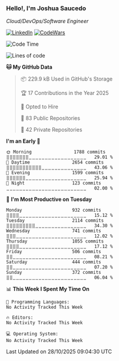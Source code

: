 ### Hello!, I'm Joshua Saucedo
*Cloud/DevOps/Software Engineer*  

[![LinkedIn](https://img.shields.io/badge/LinkedIn-0073b1?logo=linkedin&style=flat-square&logoColor=white)](https://www.linkedin.com/in/joshua-nathanael-saucedo-uriarte-bb0336169/)
[![CodeWars](https://www.codewars.com/users/joshuansu0897/badges/micro)](https://www.codewars.com/users/joshuansu0897)

<!--START_SECTION:waka-->
![Code Time](http://img.shields.io/badge/Code%20Time-957%20hrs%2058%20mins-blue)

![Lines of code](https://img.shields.io/badge/From%20Hello%20World%20I%27ve%20Written-10.5%20million%20lines%20of%20code-blue)

**🐱 My GitHub Data** 

> 📦 229.9 kB Used in GitHub's Storage 
 > 
> 🏆 17 Contributions in the Year 2025
 > 
> 💼 Opted to Hire
 > 
> 📜 83 Public Repositories 
 > 
> 🔑 42 Private Repositories 
 > 
**I'm an Early 🐤** 

```text
🌞 Morning                1788 commits        ⣿⣿⣿⣿⣿⣿⣿⣀⣀⣀⣀⣀⣀⣀⣀⣀⣀⣀⣀⣀⣀⣀⣀⣀⣀   29.01 % 
🌆 Daytime                2654 commits        ⣿⣿⣿⣿⣿⣿⣿⣿⣿⣿⣿⣀⣀⣀⣀⣀⣀⣀⣀⣀⣀⣀⣀⣀⣀   43.06 % 
🌃 Evening                1599 commits        ⣿⣿⣿⣿⣿⣿⣀⣀⣀⣀⣀⣀⣀⣀⣀⣀⣀⣀⣀⣀⣀⣀⣀⣀⣀   25.94 % 
🌙 Night                  123 commits         ⣀⣀⣀⣀⣀⣀⣀⣀⣀⣀⣀⣀⣀⣀⣀⣀⣀⣀⣀⣀⣀⣀⣀⣀⣀   02.00 % 
```
📅 **I'm Most Productive on Tuesday** 

```text
Monday                   932 commits         ⣿⣿⣿⣿⣀⣀⣀⣀⣀⣀⣀⣀⣀⣀⣀⣀⣀⣀⣀⣀⣀⣀⣀⣀⣀   15.12 % 
Tuesday                  2114 commits        ⣿⣿⣿⣿⣿⣿⣿⣿⣿⣀⣀⣀⣀⣀⣀⣀⣀⣀⣀⣀⣀⣀⣀⣀⣀   34.30 % 
Wednesday                741 commits         ⣿⣿⣿⣀⣀⣀⣀⣀⣀⣀⣀⣀⣀⣀⣀⣀⣀⣀⣀⣀⣀⣀⣀⣀⣀   12.02 % 
Thursday                 1055 commits        ⣿⣿⣿⣿⣀⣀⣀⣀⣀⣀⣀⣀⣀⣀⣀⣀⣀⣀⣀⣀⣀⣀⣀⣀⣀   17.12 % 
Friday                   506 commits         ⣿⣿⣀⣀⣀⣀⣀⣀⣀⣀⣀⣀⣀⣀⣀⣀⣀⣀⣀⣀⣀⣀⣀⣀⣀   08.21 % 
Saturday                 444 commits         ⣿⣿⣀⣀⣀⣀⣀⣀⣀⣀⣀⣀⣀⣀⣀⣀⣀⣀⣀⣀⣀⣀⣀⣀⣀   07.20 % 
Sunday                   372 commits         ⣿⣿⣀⣀⣀⣀⣀⣀⣀⣀⣀⣀⣀⣀⣀⣀⣀⣀⣀⣀⣀⣀⣀⣀⣀   06.04 % 
```


📊 **This Week I Spent My Time On** 

```text
💬 Programming Languages: 
No Activity Tracked This Week

🔥 Editors: 
No Activity Tracked This Week

💻 Operating System: 
No Activity Tracked This Week
```


 Last Updated on 28/10/2025 09:04:30 UTC
<!--END_SECTION:waka-->
